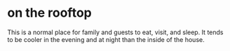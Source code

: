 # on the rooftop

This is a normal place for family and guests to eat, visit, and sleep. It tends to be cooler in the evening and at night than the inside of the house.

